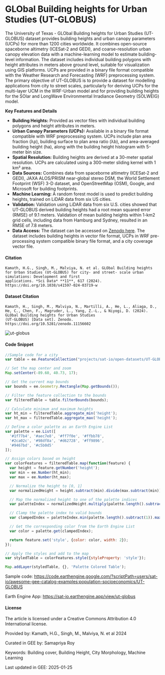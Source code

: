 # GLObal Building heights for Urban Studies (UT-GLOBUS)

The University of Texas - GLObal Building heights for Urban Studies (UT-GLOBUS) dataset provides building heights and urban canopy parameters (UCPs) for more than 1200 cities worldwide. It combines open-source spaceborne altimetry (ICESat-2 and GEDI), and coarse-resolution urban canopy elevation data with a machine-learning model to estimate building-level information. The dataset includes individual building polygons with height attributes in meters above ground level, suitable for visualization using GIS platforms.  UCPs are provided in a binary file format compatible with the Weather Research and Forecasting (WRF) preprocessing system. The primary objective of UT-GLOBUS is to provide a dataset for modelling applications from city to street scales, particularly for deriving UCPs for the multi-layer UCM in the WRF-Urban model and for providing building heights for the SOlar and LongWave Environmental Irradiance Geometry (SOLWEIG) model.

**Key Features and Details**
*   **Building Heights:** Provided as vector files with individual building polygons and height attributes in meters.
*   **Urban Canopy Parameters (UCPs):** Available in a binary file format compatible with WRF preprocessing system. UCPs include plan area fraction (λp), building surface to plan area ratio (λb), and area-averaged building height (ha), along with the building height histogram with 5-meter bin size.
*   **Spatial Resolution:** Building heights are derived at a 30-meter spatial resolution. UCPs are calculated using a 300-meter sliding kernel with 1 km² area.
*   **Data Sources:** Combines data from spaceborne altimetry (ICESat-2 and GEDI), JAXA ALOS/PRISM near-global stereo DSM, the World Settlement Footprint (WSF) 3-D dataset, and OpenStreetMap (OSM), Google, and Microsoft for building footprints.
*   **Machine Learning:** A random forest model is used to predict building heights, trained on LiDAR data from six US cities.
*   **Validation:** Validation using LiDAR data from six U.S. cities showed that UT-GLOBUS derived building heights had a root mean squared error (RMSE) of 9.1 meters. Validation of mean building heights within 1-km2 grid cells, including data from Hamburg and Sydney, resulted in an RMSE of 7.8 meters.
*  **Data Access:** The dataset can be accessed on [Zenodo here](https://doi.org/10.5281/zenodo.11156602). The dataset includes building heights in vector file format, UCPs in WRF pre-processing system compatible binary file format, and a city coverage vector file.

#### Citation

```
Kamath, H.G., Singh, M., Malviya, N. et al. GLObal Building heights for Urban Studies (Ut-GLOBUS) for city- and street- scale urban simulations: Development and first
applications. *Sci Data* **11**, 617 (2024). https://doi.org/10.1038/s41597-024-03719-w
```

#### Dataset Citation

```
Kamath, H., Singh, M., Malviya, N., Martilli, A., He, L., Aliaga, D., He, C., Chen, F., Magruder, L., Yang, Z.-L., & Niyogi, D. (2024). GLObal Building heights for Urban Studies
(UT-GLOBUS) [Data set]. Zenodo. https://doi.org/10.5281/zenodo.11156602
```

![ut-globus](https://github.com/user-attachments/assets/f5d856a2-55ea-49ef-9fb0-3a29bf3d8fbe)

#### Code Snippet

```js
//Sample code for a city
var table = ee.FeatureCollection("projects/sat-io/open-datasets/UT-GLOBUS/peoria");

// Set the map center and zoom
Map.setCenter(-89.60, 40.73, 17);

// Get the current map bounds
var bounds = ee.Geometry.Rectangle(Map.getBounds());

// Filter the feature collection to the bounds
var filteredTable = table.filterBounds(bounds);

// Calculate minimum and maximum heights
var ht_min = filteredTable.aggregate_min('height');
var ht_max = filteredTable.aggregate_max('height');

// Define a color palette as an Earth Engine List
var palette = ee.List([
  '#1f77b4', '#aec7e8', '#ff7f0e', '#ffbb78',
  '#2ca02c', '#98df8a', '#d62728', '#ff9896',
  '#9467bd', '#c5b0d5'
]);

// Assign colors based on height
var colorFeatures = filteredTable.map(function(feature) {
  var height = feature.getNumber('height');
  var min = ee.Number(ht_min);
  var max = ee.Number(ht_max);

  // Normalize the height to [0, 1]
  var normalizedHeight = height.subtract(min).divide(max.subtract(min));

  // Map the normalized height to one of the palette indices
  var paletteIndex = normalizedHeight.multiply(palette.length().subtract(1)).floor();

  // Clamp the palette index to valid bounds
  var clampedIndex = paletteIndex.min(palette.length().subtract(1)).max(0);

  // Get the corresponding color from the Earth Engine List
  var color = palette.get(clampedIndex);

  return feature.set('style', {color: color, width: 2});
});

// Apply the styles and add to the map
var styledTable = colorFeatures.style({styleProperty: 'style'});

Map.addLayer(styledTable, {}, 'Palette Colored Table');
```

Sample code: https://code.earthengine.google.com/?scriptPath=users/sat-io/awesome-gee-catalog-examples:population-socioeconomics/UT-GLOBUS

Earth Engine App: https://sat-io.earthengine.app/view/ut-globus

#### License
The article is licensed under a Creative Commons Attribution 4.0 International license.

Provided by: Kamath, H.G., Singh, M., Malviya, N. et al 2024

Curated in GEE by: Samapriya Roy

Keywords: Building cover, Building Height, City Morphology, Machine Learning

Last updated in GEE: 2025-01-25


